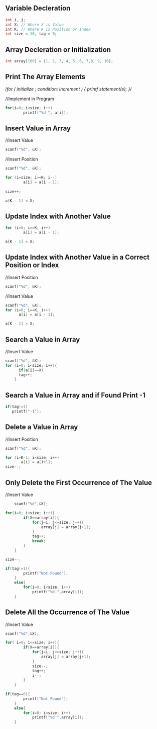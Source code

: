 ## Variable Decleration
```c
int i, j;
int X; // Where X is Value
int K; // Where K is Position or Index
int size = 10, tag = 0;
```
## Array Decleration or Initialization
```c
int array[100] = {1, 2, 3, 4, 5, 6, 7,8, 9, 10};
```
## Print The Array Elements
/*for ( initialize ; condition; increment ) {
   printf statement(s);
}*/

//Implement in Program
```c
for(i=0; i<size; i++)
        printf("%d ", a[i]);
```
## Insert Value in Array
//Insert Value
```c
scanf("%d", &X);
```
//Insert Position
```c
scanf("%d", &K);

for (i=size; i>=K; i--)
        a[i] = a[i - 1];
        
size++;

a[K - 1] = X;
```
## Update Index with Another Value
```c
for (i=0; i==K; i++)
        a[i] = a[i - 1];

a[K - 1] = X;
```
## Update Index with Another Value in a Correct Position or Index
//Insert Position
```c
scanf("%d", &K);
```
//Insert Value
```c
scanf("%d", &X);
for (i=0; i==K; i++)
      a[i] = a[i - 1];

a[K - 1] = X;
```
## Search a Value in Array
//Insert Value
```c
scanf("%d", &X);
for (i=0; i<size; i++){
      if(a[i]==X)
      tag++;
    }
```
## Search a Value in Array and if Found Print -1
```c
if(tag!=1)
   printf("-1");
```
## Delete a Value in Array
//Insert Position
```c
scanf("%d", &K);

for (i=K-1; i<size; i++)
       a[i] = a[i+1];
size--;
```
## Only Delete the First Occurrence of The Value
//Insert Value
```c
    scanf("%d",&X);

for(i=0; i<size; i++){
        if(X==array[i]){
            for(j=i; j<=size; j++){
                array[j] = array[j+1];
            }
            tag++;
            break;
        }
    }

size--;

if(tag!=1){
        printf("Not Found");
    }
    else{
        for(i=0; i<size; i++)
            printf("%d ",array[i]);
    }
```
## Delete All the Occurrence of The Value
//Insert Value
```c
scanf("%d",&X);

for( i=0; i<=size; i++){
        if(X==array[i]){
            for(j=i; j<=size; j++){
                array[j] = array[j+1];
            }
            size--;
            tag++;
            i--;
        }
    }
    
if(tag==0){
        printf("Not Found");
    }
    else{
        for(i=0; i<size; i++)
            printf("%d ",array[i]);
    }
```
